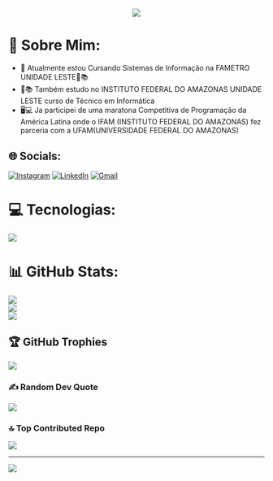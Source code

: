 <h1 align="center">
<img src="https://readme-typing-svg.herokuapp.com/?font=Righteous&size=35&center=true&vCenter=true&width=500&height=70&duration=4500&lines=olá!+👋;+me+chamo+Walter!;" />
</h1>

# 💫 Sobre Mim:
- 🔭 Atualmente estou Cursando Sistemas de Informação na FAMETRO UNIDADE LESTE📗📚
- 📕📚 Também estudo no INSTITUTO FEDERAL DO AMAZONAS UNIDADE LESTE curso de Técnico em Informática
- 🖥💻 Ja participei de uma maratona Competitiva de Programação da América Latina onde o IFAM
(INSTITUTO FEDERAL DO AMAZONAS) fez parceria com a UFAM(UNIVERSIDADE FEDERAL DO AMAZONAS)


## 🌐 Socials:
[![Instagram](https://img.shields.io/badge/Instagram-%23E4405F.svg?logo=Instagram&logoColor=white)](https://instagram.com/waltergoncalves.filho)
[![LinkedIn](https://img.shields.io/badge/LinkedIn-%230077B5.svg?logo=linkedin&logoColor=white)](https://linkedin.com/in/waltergoncalvesfilho)
[![Gmail](https://img.shields.io/badge/Gmail-D14836.svg?logo=Gmail&logoColor=white&)](mailto:waltergoncalves.bfilho@gmail.com) 



# 💻 Tecnologias:

<div align="left" >
  <img src="https://skillicons.dev/icons?i=vscode,c,java,python,git,github" />
</div>

<!--
<div style="margin: 100px;">
  <div align="left" >
  
  ![Vs Code](https://img.shields.io/badge/VsCode-0078D4?style=plastic)
  ![C](https://img.shields.io/badge/C-%2300599C?style=plastic) 
  ![Java](https://img.shields.io/badge/java-%23ED8B00?style=plastic) 
  ![Python](https://img.shields.io/badge/python-3670A0?style=plastic) 
  ![Git](https://img.shields.io/badge/GIT-E44C30?style=plastic)
  ![GitHub](https://img.shields.io/badge/github-%23121011?style=plastic)
  
  </div> 
</div>
-->

<!--
<div style="display: inline-block; margin-bottom: 10px; padding: 10px 15px; background-color: #007bff; color: white; border-radius: 12px;">
 <img src="https://img.shields.io/badge/VsCode-0078D4?style=plastic"/> </div>
<div style="display: inline-block; margin-bottom: 10px; padding: 10px 15px; background-color: #007bff; color: white; border-radius: 12px;">
 <img src="https://img.shields.io/badge/C-%2300599C?"/> </div> 
<div style="display: inline-block; padding: 10px 15px; background-color: #007bff; color: white; border-radius: 12px;">
 <img src="https://img.shields.io/badge/java-%23ED8B00?" /> </div>
-->




# 📊 GitHub Stats:
![](https://github-readme-streak-stats.herokuapp.com/?user=WalterGoncalves-filho&theme=neon&hide_border=false)<br/>
![](https://github-readme-stats.vercel.app/api?username=WalterGoncalves-filho&theme=neon&hide_border=false&include_all_commits=true&count_private=false)<br/>
![](https://github-readme-stats.vercel.app/api/top-langs/?username=WalterGoncalves-filho&show_icons=true&theme=neon&hide_border=false)

<!--![](https://github-readme-stats.vercel.app/api/top-langs/?username=WalterGoncalves-filho&theme=neon&hide_border=false&include_all_commits=true&count_private=false&layout=compact) -->

## 🏆 GitHub Trophies
![](https://github-profile-trophy.vercel.app/?username=WalterGoncalves-filho&theme=dracula&no-frame=false&no-bg=false&margin-w=4)

### ✍️ Random Dev Quote
![](https://quotes-github-readme.vercel.app/api?type=horizontal&theme=light)

### 🔝 Top Contributed Repo
![](https://github-contributor-stats.vercel.app/api?username=WalterGoncalves-filho&limit=5&theme=radical&combine_all_yearly_contributions=true)

---
[![](https://visitcount.itsvg.in/api?id=WalterGoncalves-filho&icon=3&color=4)](https://visitcount.itsvg.in)

<!-- Proudly created with GPRM ( https://gprm.itsvg.in ) -->
